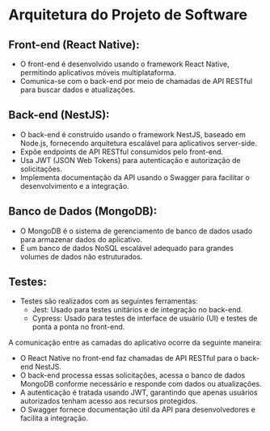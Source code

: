 # Arquitetura do Projeto de Software

## Front-end (React Native):
- O front-end é desenvolvido usando o framework React Native, permitindo aplicativos móveis multiplataforma.
- Comunica-se com o back-end por meio de chamadas de API RESTful para buscar dados e atualizações.

## Back-end (NestJS):
- O back-end é construído usando o framework NestJS, baseado em Node.js, fornecendo arquitetura escalável para aplicativos server-side.
- Expõe endpoints de API RESTful consumidos pelo front-end.
- Usa JWT (JSON Web Tokens) para autenticação e autorização de solicitações.
- Implementa documentação da API usando o Swagger para facilitar o desenvolvimento e a integração.

## Banco de Dados (MongoDB):
- O MongoDB é o sistema de gerenciamento de banco de dados usado para armazenar dados do aplicativo.
- É um banco de dados NoSQL escalável adequado para grandes volumes de dados não estruturados.

## Testes:
- Testes são realizados com as seguintes ferramentas:
  - Jest: Usado para testes unitários e de integração no back-end.
  - Cypress: Usado para testes de interface de usuário (UI) e testes de ponta a ponta no front-end.

A comunicação entre as camadas do aplicativo ocorre da seguinte maneira:
- O React Native no front-end faz chamadas de API RESTful para o back-end NestJS.
- O back-end processa essas solicitações, acessa o banco de dados MongoDB conforme necessário e responde com dados ou atualizações.
- A autenticação é tratada usando JWT, garantindo que apenas usuários autorizados tenham acesso aos recursos protegidos.
- O Swagger fornece documentação útil da API para desenvolvedores e facilita a integração.
